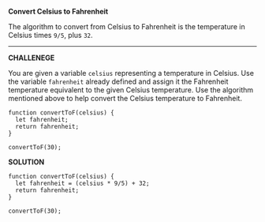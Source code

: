 **Convert Celsius to Fahrenheit**

The algorithm to convert from Celsius to Fahrenheit is the temperature in Celsius times `9/5`, plus `32`.


---------------------

**CHALLENEGE**

You are given a variable `celsius` representing a temperature in Celsius. Use the variable `fahrenheit` already defined and assign it the Fahrenheit temperature equivalent to the given Celsius temperature. Use the algorithm mentioned above to help convert the Celsius temperature to Fahrenheit.

```
function convertToF(celsius) {
  let fahrenheit;
  return fahrenheit;
}

convertToF(30);

```

**SOLUTION**

```
function convertToF(celsius) {
  let fahrenheit = (celsius * 9/5) + 32;
  return fahrenheit;
}

convertToF(30);

```
